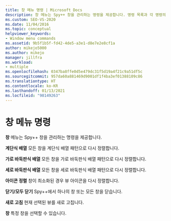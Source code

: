 ```yaml
---
title: 창 메뉴 명령 | Microsoft Docs
description: 창 메뉴는 Spy++ 창을 관리하는 명령을 제공합니다. 명령 목록과 각 명령의 간략한 설명을 확인합니다.
ms.custom: SEO-VS-2020
ms.date: 11/04/2016
ms.topic: conceptual
helpviewer_keywords:
- Window menu commands
ms.assetid: 9b5f1b5f-fd42-4de5-a3e1-d8e7e2e8cf1a
author: mikejo5000
ms.author: mikejo
manager: jillfra
ms.workload:
- multiple
ms.openlocfilehash: 0347ba8ffe0d5e479dc31f5d19a4f21c9a51df5c
ms.sourcegitcommit: 957da60a881469d9001df1f4ba3ef01388109c86
ms.translationtype: HT
ms.contentlocale: ko-KR
ms.lasthandoff: 01/13/2021
ms.locfileid: "98149263"
---
```

# <a name="window-menu-commands"></a>창 메뉴 명령
**창** 메뉴는 Spy++ 창을 관리하는 명령을 제공합니다.

 **계단식 배열** 모든 창을 계단식 배열 패턴으로 다시 정렬합니다.

 **가로 바둑판식 배열** 모든 창을 가로 바둑판식 배열 패턴으로 다시 정렬합니다.

 **세로 바둑판식 배열** 모든 창을 세로 바둑판식 배열 패턴으로 다시 정렬합니다.

 **아이콘 정렬** 창이 최소화된 경우 뷰 아이콘을 다시 정렬합니다.

 **닫기/모두 닫기** Spy++에서 하나의 창 또는 모든 창을 닫습니다.

 **새로 고침** 현재 선택된 뷰를 새로 고칩니다.

 **창** 특정 창을 선택할 수 있습니다.